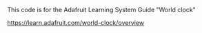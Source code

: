 This code is for the Adafruit Learning System Guide "World clock" 

https://learn.adafruit.com/world-clock/overview
